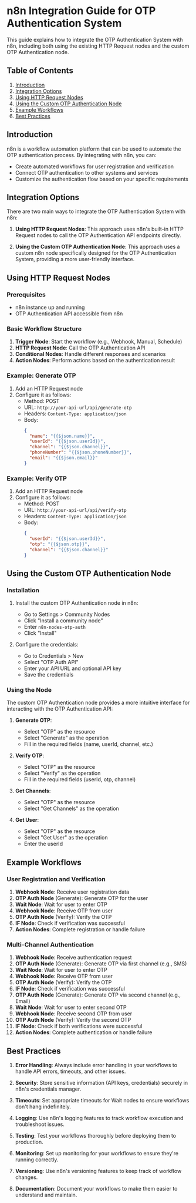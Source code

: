 # n8n Integration Guide for OTP Authentication System

This guide explains how to integrate the OTP Authentication System with n8n, including both using the existing HTTP Request nodes and the custom OTP Authentication node.

## Table of Contents

1. [Introduction](#introduction)
2. [Integration Options](#integration-options)
3. [Using HTTP Request Nodes](#using-http-request-nodes)
4. [Using the Custom OTP Authentication Node](#using-the-custom-otp-authentication-node)
5. [Example Workflows](#example-workflows)
6. [Best Practices](#best-practices)

## Introduction

n8n is a workflow automation platform that can be used to automate the OTP authentication process. By integrating with n8n, you can:

- Create automated workflows for user registration and verification
- Connect OTP authentication to other systems and services
- Customize the authentication flow based on your specific requirements

## Integration Options

There are two main ways to integrate the OTP Authentication System with n8n:

1. **Using HTTP Request Nodes**: This approach uses n8n's built-in HTTP Request nodes to call the OTP Authentication API endpoints directly.

2. **Using the Custom OTP Authentication Node**: This approach uses a custom n8n node specifically designed for the OTP Authentication System, providing a more user-friendly interface.

## Using HTTP Request Nodes

### Prerequisites

- n8n instance up and running
- OTP Authentication API accessible from n8n

### Basic Workflow Structure

1. **Trigger Node**: Start the workflow (e.g., Webhook, Manual, Schedule)
2. **HTTP Request Node**: Call the OTP Authentication API
3. **Conditional Nodes**: Handle different responses and scenarios
4. **Action Nodes**: Perform actions based on the authentication result

### Example: Generate OTP

1. Add an HTTP Request node
2. Configure it as follows:
   - Method: POST
   - URL: `http://your-api-url/api/generate-otp`
   - Headers: `Content-Type: application/json`
   - Body: 
     ```json
     {
       "name": "{{$json.name}}",
       "userId": "{{$json.userId}}",
       "channel": "{{$json.channel}}",
       "phoneNumber": "{{$json.phoneNumber}}",
       "email": "{{$json.email}}"
     }
     ```

### Example: Verify OTP

1. Add an HTTP Request node
2. Configure it as follows:
   - Method: POST
   - URL: `http://your-api-url/api/verify-otp`
   - Headers: `Content-Type: application/json`
   - Body: 
     ```json
     {
       "userId": "{{$json.userId}}",
       "otp": "{{$json.otp}}",
       "channel": "{{$json.channel}}"
     }
     ```

## Using the Custom OTP Authentication Node

### Installation

1. Install the custom OTP Authentication node in n8n:
   - Go to Settings > Community Nodes
   - Click "Install a community node"
   - Enter `n8n-nodes-otp-auth`
   - Click "Install"

2. Configure the credentials:
   - Go to Credentials > New
   - Select "OTP Auth API"
   - Enter your API URL and optional API key
   - Save the credentials

### Using the Node

The custom OTP Authentication node provides a more intuitive interface for interacting with the OTP Authentication API:

1. **Generate OTP**:
   - Select "OTP" as the resource
   - Select "Generate" as the operation
   - Fill in the required fields (name, userId, channel, etc.)

2. **Verify OTP**:
   - Select "OTP" as the resource
   - Select "Verify" as the operation
   - Fill in the required fields (userId, otp, channel)

3. **Get Channels**:
   - Select "OTP" as the resource
   - Select "Get Channels" as the operation

4. **Get User**:
   - Select "OTP" as the resource
   - Select "Get User" as the operation
   - Enter the userId

## Example Workflows

### User Registration and Verification

1. **Webhook Node**: Receive user registration data
2. **OTP Auth Node** (Generate): Generate OTP for the user
3. **Wait Node**: Wait for user to enter OTP
4. **Webhook Node**: Receive OTP from user
5. **OTP Auth Node** (Verify): Verify the OTP
6. **IF Node**: Check if verification was successful
7. **Action Nodes**: Complete registration or handle failure

### Multi-Channel Authentication

1. **Webhook Node**: Receive authentication request
2. **OTP Auth Node** (Generate): Generate OTP via first channel (e.g., SMS)
3. **Wait Node**: Wait for user to enter OTP
4. **Webhook Node**: Receive OTP from user
5. **OTP Auth Node** (Verify): Verify the OTP
6. **IF Node**: Check if verification was successful
7. **OTP Auth Node** (Generate): Generate OTP via second channel (e.g., Email)
8. **Wait Node**: Wait for user to enter second OTP
9. **Webhook Node**: Receive second OTP from user
10. **OTP Auth Node** (Verify): Verify the second OTP
11. **IF Node**: Check if both verifications were successful
12. **Action Nodes**: Complete authentication or handle failure

## Best Practices

1. **Error Handling**: Always include error handling in your workflows to handle API errors, timeouts, and other issues.

2. **Security**: Store sensitive information (API keys, credentials) securely in n8n's credentials manager.

3. **Timeouts**: Set appropriate timeouts for Wait nodes to ensure workflows don't hang indefinitely.

4. **Logging**: Use n8n's logging features to track workflow execution and troubleshoot issues.

5. **Testing**: Test your workflows thoroughly before deploying them to production.

6. **Monitoring**: Set up monitoring for your workflows to ensure they're running correctly.

7. **Versioning**: Use n8n's versioning features to keep track of workflow changes.

8. **Documentation**: Document your workflows to make them easier to understand and maintain.